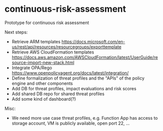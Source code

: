 # continuous-risk-assessment
Prototype for continuous risk assessment

Next steps:
- Retrieve ARM templates https://docs.microsoft.com/en-us/rest/api/resources/resourcegroups/exporttemplate
- Retrieve AWS CloudFormation templates https://docs.aws.amazon.com/AWSCloudFormation/latest/UserGuide/resource-import-new-stack.html
- Integrate OPA/Rego https://www.openpolicyagent.org/docs/latest/integration/
- Define formalization of threat profiles and the "APIs" of the policy engine and other components
- Add DB for threat profiles, impact evaluations and risk scores
- Add shared DB repo for shared threat profiles
- Add some kind of dashboard(?)

Misc:
- We need more use case threat profiles, e.g. Function App has access to storage account, VM is publicly available, open port 22, ...
